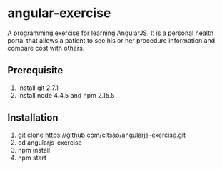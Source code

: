 # angular-exercise
A programming exercise for learning AngularJS. It is a personal health portal that allows a patient to see his or her procedure information and compare cost with others.

## Prerequisite
1. Install git 2.7.1
2. Install node 4.4.5 and npm 2.15.5

## Installation
1. git clone https://github.com/cltsao/angularjs-exercise.git
2. cd angularjs-exercise
3. npm install
4. npm start